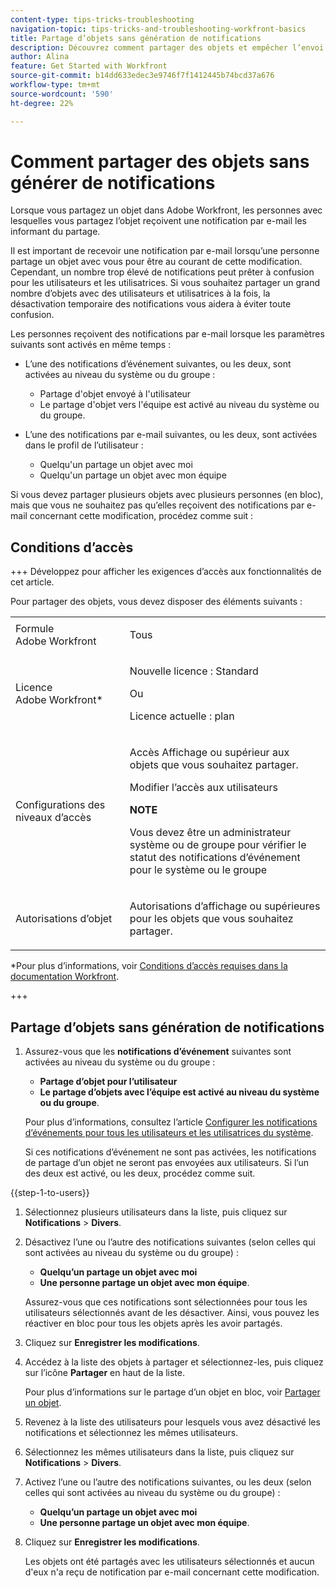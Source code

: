 ```yaml
---
content-type: tips-tricks-troubleshooting
navigation-topic: tips-tricks-and-troubleshooting-workfront-basics
title: Partage d’objets sans génération de notifications
description: Découvrez comment partager des objets et empêcher l’envoi de notifications à propos de cette modification. Cela s’avère particulièrement utile lorsque vous partagez des objets en bloc.
author: Alina
feature: Get Started with Workfront
source-git-commit: b14dd633edec3e9746f7f1412445b74bcd37a676
workflow-type: tm+mt
source-wordcount: '590'
ht-degree: 22%

---
```



# Comment partager des objets sans générer de notifications

<!--Audited: 12/2024-->

Lorsque vous partagez un objet dans Adobe Workfront, les personnes avec lesquelles vous partagez l’objet reçoivent une notification par e-mail les informant du partage.

Il est important de recevoir une notification par e-mail lorsqu’une personne partage un objet avec vous pour être au courant de cette modification. Cependant, un nombre trop élevé de notifications peut prêter à confusion pour les utilisateurs et les utilisatrices. Si vous souhaitez partager un grand nombre d’objets avec des utilisateurs et utilisatrices à la fois, la désactivation temporaire des notifications vous aidera à éviter toute confusion.

Les personnes reçoivent des notifications par e-mail lorsque les paramètres suivants sont activés en même temps :

* L’une des notifications d’événement suivantes, ou les deux, sont activées au niveau du système ou du groupe :

   * Partage d&#39;objet envoyé à l&#39;utilisateur
   * Le partage d&#39;objet vers l&#39;équipe est activé au niveau du système ou du groupe.
* L’une des notifications par e-mail suivantes, ou les deux, sont activées dans le profil de l’utilisateur :

   * Quelqu&#39;un partage un objet avec moi
   * Quelqu&#39;un partage un objet avec mon équipe

Si vous devez partager plusieurs objets avec plusieurs personnes (en bloc), mais que vous ne souhaitez pas qu’elles reçoivent des notifications par e-mail concernant cette modification, procédez comme suit :

## Conditions d’accès

+++ Développez pour afficher les exigences d’accès aux fonctionnalités de cet article.

Pour partager des objets, vous devez disposer des éléments suivants :

<table style="table-layout:auto"> 
 <col> 
 <col> 
 <tbody> 
  <tr> 
   <td role="rowheader">Formule Adobe Workfront</td> 
   <td> <p>Tous </p> </td> 
  </tr> 
  <tr> 
   <td role="rowheader">Licence Adobe Workfront*</td> 
   <td> <p>Nouvelle licence : Standard</p> 
   Ou
   <p>Licence actuelle : plan</p>
   </td> 
  </tr> 
  <tr> 
   <td role="rowheader">Configurations des niveaux d’accès</td> 
   <td> <p>Accès Affichage ou supérieur aux objets que vous souhaitez partager.</p>
   <p>Modifier l’accès aux utilisateurs</p>
   <p><b>NOTE</b></p>
   <p> Vous devez être un administrateur système ou de groupe pour vérifier le statut des notifications d’événement pour le système ou le groupe</p>
    </td> 
  </tr> 
  <tr> 
   <td role="rowheader">Autorisations d’objet</td> 
   <td> <p>Autorisations d’affichage ou supérieures pour les objets que vous souhaitez partager.</p></td> 
  </tr> 
 </tbody> 
</table>

*Pour plus d’informations, voir [Conditions d’accès requises dans la documentation Workfront](/help/quicksilver/administration-and-setup/add-users/access-levels-and-object-permissions/access-level-requirements-in-documentation.md).

+++

## Partage d’objets sans génération de notifications

1. Assurez-vous que les **notifications d’événement** suivantes sont activées au niveau du système ou du groupe :

   * **Partage d’objet pour l’utilisateur**
   * **Le partage d’objets avec l’équipe est activé au niveau du système ou du groupe**.

   Pour plus d’informations, consultez l’article [Configurer les notifications d’événements pour tous les utilisateurs et les utilisatrices du système](/help/quicksilver/administration-and-setup/manage-workfront/emails/configure-event-notifications-for-everyone-in-the-system.md).

   Si ces notifications d’événement ne sont pas activées, les notifications de partage d’un objet ne seront pas envoyées aux utilisateurs. Si l’un des deux est activé, ou les deux, procédez comme suit.

{{step-1-to-users}}

1. Sélectionnez plusieurs utilisateurs dans la liste, puis cliquez sur **Notifications** > **Divers**.
1. Désactivez l’une ou l’autre des notifications suivantes (selon celles qui sont activées au niveau du système ou du groupe) :

   * **Quelqu’un partage un objet avec moi**
   * **Une personne partage un objet avec mon équipe**.

   Assurez-vous que ces notifications sont sélectionnées pour tous les utilisateurs sélectionnés avant de les désactiver. Ainsi, vous pouvez les réactiver en bloc pour tous les objets après les avoir partagés.

1. Cliquez sur **Enregistrer les modifications**.
1. Accédez à la liste des objets à partager et sélectionnez-les, puis cliquez sur l’icône **Partager** en haut de la liste.

   Pour plus d’informations sur le partage d’un objet en bloc, voir [Partager un objet](/help/quicksilver/workfront-basics/grant-and-request-access-to-objects/share-an-object.md).

1. Revenez à la liste des utilisateurs pour lesquels vous avez désactivé les notifications et sélectionnez les mêmes utilisateurs.
1. Sélectionnez les mêmes utilisateurs dans la liste, puis cliquez sur **Notifications** > **Divers**.
1. Activez l’une ou l’autre des notifications suivantes, ou les deux (selon celles qui sont activées au niveau du système ou du groupe) :

   * **Quelqu’un partage un objet avec moi**
   * **Une personne partage un objet avec mon équipe**.

1. Cliquez sur **Enregistrer les modifications**.

   Les objets ont été partagés avec les utilisateurs sélectionnés et aucun d&#39;eux n&#39;a reçu de notification par e-mail concernant cette modification.






